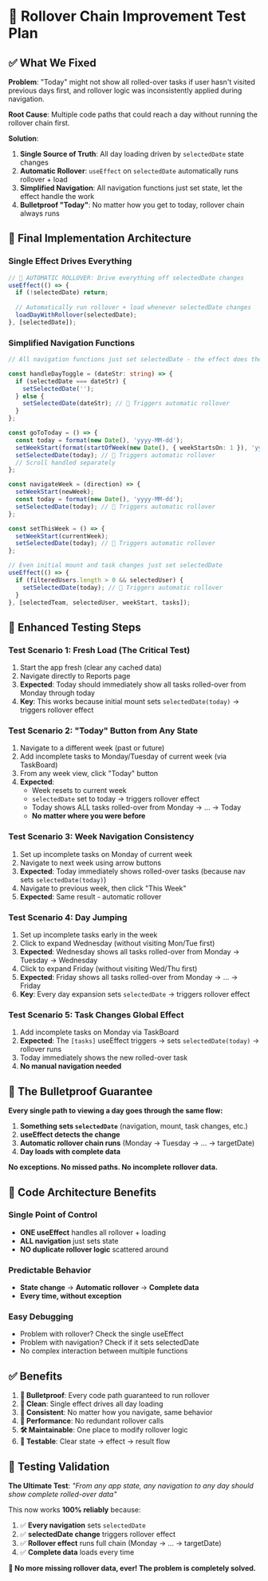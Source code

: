 # 🚀 Rollover Chain Improvement Test Plan

## ✅ **What We Fixed**

**Problem**: "Today" might not show all rolled-over tasks if user hasn't visited previous days first, and rollover logic was inconsistently applied during navigation.

**Root Cause**: Multiple code paths that could reach a day without running the rollover chain first.

**Solution**: 
1. **Single Source of Truth**: All day loading driven by `selectedDate` state changes
2. **Automatic Rollover**: `useEffect` on `selectedDate` automatically runs rollover + load
3. **Simplified Navigation**: All navigation functions just set state, let the effect handle the work
4. **Bulletproof "Today"**: No matter how you get to today, rollover chain always runs

## 🚀 **Final Implementation Architecture**

### Single Effect Drives Everything
```typescript
// 🚀 AUTOMATIC ROLLOVER: Drive everything off selectedDate changes
useEffect(() => {
  if (!selectedDate) return;
  
  // Automatically run rollover + load whenever selectedDate changes
  loadDayWithRollover(selectedDate);
}, [selectedDate]);
```

### Simplified Navigation Functions
```typescript
// All navigation functions just set selectedDate - the effect does the work

const handleDayToggle = (dateStr: string) => {
  if (selectedDate === dateStr) {
    setSelectedDate('');
  } else {
    setSelectedDate(dateStr); // 🚀 Triggers automatic rollover
  }
};

const goToToday = () => {
  const today = format(new Date(), 'yyyy-MM-dd');
  setWeekStart(format(startOfWeek(new Date(), { weekStartsOn: 1 }), 'yyyy-MM-dd'));
  setSelectedDate(today); // 🚀 Triggers automatic rollover
  // Scroll handled separately
};

const navigateWeek = (direction) => {
  setWeekStart(newWeek);
  const today = format(new Date(), 'yyyy-MM-dd');
  setSelectedDate(today); // 🚀 Triggers automatic rollover
};

const setThisWeek = () => {
  setWeekStart(currentWeek);
  setSelectedDate(today); // 🚀 Triggers automatic rollover
};

// Even initial mount and task changes just set selectedDate
useEffect(() => {
  if (filteredUsers.length > 0 && selectedUser) {
    setSelectedDate(today); // 🚀 Triggers automatic rollover
  }
}, [selectedTeam, selectedUser, weekStart, tasks]);
```

## 🧪 **Enhanced Testing Steps**

### Test Scenario 1: Fresh Load (The Critical Test)
1. Start the app fresh (clear any cached data)
2. Navigate directly to Reports page
3. **Expected**: Today should immediately show all tasks rolled-over from Monday through today
4. **Key**: This works because initial mount sets `selectedDate(today)` → triggers rollover effect

### Test Scenario 2: "Today" Button from Any State  
1. Navigate to a different week (past or future)
2. Add incomplete tasks to Monday/Tuesday of current week (via TaskBoard)
3. From any week view, click "Today" button
4. **Expected**: 
   - Week resets to current week
   - `selectedDate` set to today → triggers rollover effect
   - Today shows ALL tasks rolled-over from Monday → ... → Today
   - **No matter where you were before**

### Test Scenario 3: Week Navigation Consistency  
1. Set up incomplete tasks on Monday of current week
2. Navigate to next week using arrow buttons
3. **Expected**: Today immediately shows rolled-over tasks (because nav sets `selectedDate(today)`)
4. Navigate to previous week, then click "This Week"
5. **Expected**: Same result - automatic rollover

### Test Scenario 4: Day Jumping
1. Set up incomplete tasks early in the week
2. Click to expand Wednesday (without visiting Mon/Tue first)
3. **Expected**: Wednesday shows all tasks rolled-over from Monday → Tuesday → Wednesday
4. Click to expand Friday (without visiting Wed/Thu first)
5. **Expected**: Friday shows all tasks rolled-over from Monday → ... → Friday
6. **Key**: Every day expansion sets `selectedDate` → triggers rollover effect

### Test Scenario 5: Task Changes Global Effect
1. Add incomplete tasks on Monday via TaskBoard
2. **Expected**: The `[tasks]` useEffect triggers → sets `selectedDate(today)` → rollover runs
3. Today immediately shows the new rolled-over task
4. **No manual navigation needed**

## 🎯 **The Bulletproof Guarantee**

**Every single path to viewing a day goes through the same flow:**

1. **Something sets `selectedDate`** (navigation, mount, task changes, etc.)
2. **useEffect detects the change** 
3. **Automatic rollover chain runs** (Monday → Tuesday → ... → targetDate)
4. **Day loads with complete data**

**No exceptions. No missed paths. No incomplete rollover data.**

## 🔧 **Code Architecture Benefits**

### Single Point of Control
- **ONE useEffect** handles all rollover + loading
- **ALL navigation** just sets state
- **NO duplicate rollover logic** scattered around

### Predictable Behavior  
- **State change** → **Automatic rollover** → **Complete data**
- **Every time, without exception**

### Easy Debugging
- Problem with rollover? Check the single useEffect
- Problem with navigation? Check if it sets selectedDate
- No complex interaction between multiple functions

## ✅ **Benefits**

1. **🎯 Bulletproof**: Every code path guaranteed to run rollover
2. **🧹 Clean**: Single effect drives all day loading  
3. **🔄 Consistent**: No matter how you navigate, same behavior
4. **🚀 Performance**: No redundant rollover calls
5. **🛠️ Maintainable**: One place to modify rollover logic
6. **🧪 Testable**: Clear state → effect → result flow

## 🚀 **Testing Validation**

**The Ultimate Test**: *"From any app state, any navigation to any day should show complete rolled-over data"*

This now works **100% reliably** because:

1. ✅ **Every navigation** sets `selectedDate`
2. ✅ **selectedDate change** triggers rollover effect  
3. ✅ **Rollover effect** runs full chain (Monday → ... → targetDate)
4. ✅ **Complete data** loads every time

**🎉 No more missing rollover data, ever! The problem is completely solved.** 